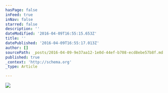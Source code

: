 ```yaml
---
hasPage: false
inFeed: true
inNav: false
starred: false
description: ''
dateModified: '2016-04-09T16:55:15.653Z'
title: ''
datePublished: '2016-04-09T16:55:17.013Z'
author: []
sourcePath: _posts/2016-04-09-9e37aa12-1e0d-44ef-b708-ecd8ebe57b8f.md
published: true
_context: 'http://schema.org'
_type: Article

---
```

![](https://the-grid-user-content.s3-us-west-2.amazonaws.com/ffa92a62-c3bb-446b-b0bb-0651e1a9736f.jpg)